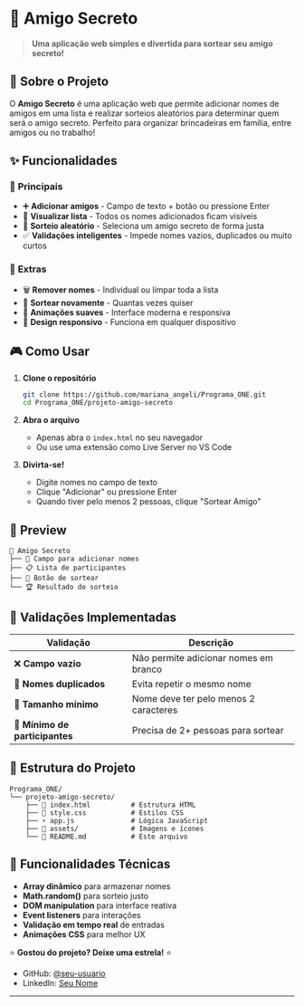 # 🎉 Amigo Secreto

> **Uma aplicação web simples e divertida para sortear seu amigo secreto!**

## 📖 Sobre o Projeto

O **Amigo Secreto** é uma aplicação web que permite adicionar nomes de amigos em uma lista e realizar sorteios aleatórios para determinar quem será o amigo secreto. Perfeito para organizar brincadeiras em família, entre amigos ou no trabalho!

## ✨ Funcionalidades

### 🎯 **Principais**
- ➕ **Adicionar amigos** - Campo de texto + botão ou pressione Enter
- 👀 **Visualizar lista** - Todos os nomes adicionados ficam visíveis
- 🎲 **Sorteio aleatório** - Seleciona um amigo secreto de forma justa
- ✅ **Validações inteligentes** - Impede nomes vazios, duplicados ou muito curtos

### 🚀 **Extras**
- 🗑️ **Remover nomes** - Individual ou limpar toda a lista
- 🔄 **Sortear novamente** - Quantas vezes quiser
- 💫 **Animações suaves** - Interface moderna e responsiva
- 📱 **Design responsivo** - Funciona em qualquer dispositivo

## 🎮 Como Usar

1. **Clone o repositório**
   ```bash
   git clone https://github.com/mariana_angeli/Programa_ONE.git
   cd Programa_ONE/projeto-amigo-secreto
   ```

2. **Abra o arquivo**
   - Apenas abra o `index.html` no seu navegador
   - Ou use uma extensão como Live Server no VS Code

3. **Divirta-se!**
   - Digite nomes no campo de texto
   - Clique "Adicionar" ou pressione Enter
   - Quando tiver pelo menos 2 pessoas, clique "Sortear Amigo"

## 📸 Preview

```
🎉 Amigo Secreto
├── 📝 Campo para adicionar nomes
├── 📋 Lista de participantes
├── 🎲 Botão de sortear
└── 🏆 Resultado do sorteio
```

## 🎯 Validações Implementadas

| Validação | Descrição |
|-----------|-----------|
| ❌ **Campo vazio** | Não permite adicionar nomes em branco |
| 🔄 **Nomes duplicados** | Evita repetir o mesmo nome |
| 📏 **Tamanho mínimo** | Nome deve ter pelo menos 2 caracteres |
| 👥 **Mínimo de participantes** | Precisa de 2+ pessoas para sortear |

## 🎨 Estrutura do Projeto

```
Programa_ONE/
└── projeto-amigo-secreto/
    ├── 📄 index.html          # Estrutura HTML
    ├── 🎨 style.css           # Estilos CSS
    ├── ⚡ app.js              # Lógica JavaScript
    ├── 📁 assets/             # Imagens e ícones
    └── 📖 README.md           # Este arquivo
```

## 🔧 Funcionalidades Técnicas

- **Array dinâmico** para armazenar nomes
- **Math.random()** para sorteio justo
- **DOM manipulation** para interface reativa
- **Event listeners** para interações
- **Validação em tempo real** de entradas
- **Animações CSS** para melhor UX

⭐ **Gostou do projeto? Deixe uma estrela!** ⭐
- GitHub: [@seu-usuario](https://github.com/seu-usuario)
- LinkedIn: [Seu Nome](https://linkedin.com/in/seu-perfil)

---

